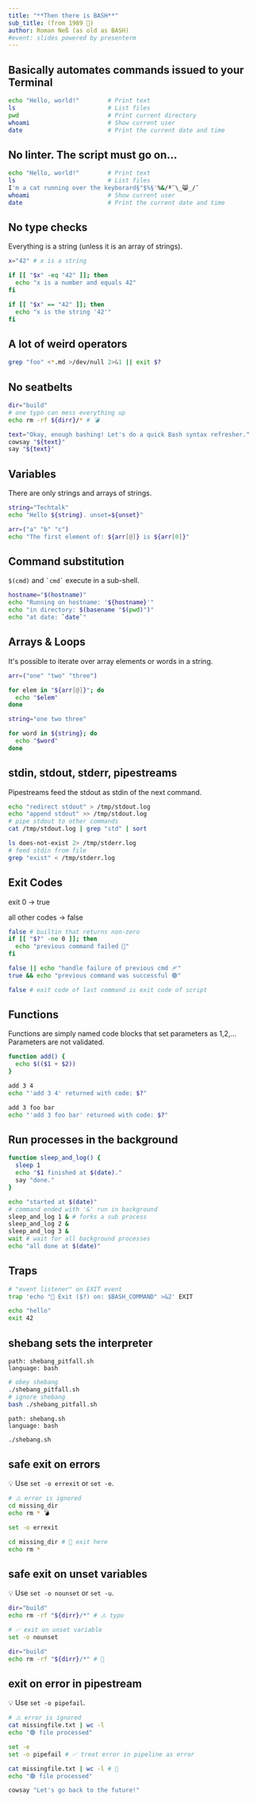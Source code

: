 ```yaml
---
title: "**Then there is BASH**"
sub_title: (from 1989 💾)
author: Roman Neß (as old as BASH)
#event: slides powered by presenterm
---
```

## Basically automates commands issued to your Terminal
```bash +exec +line_numbers
echo "Hello, world!"        # Print text
ls                          # List files 
pwd                         # Print current directory
whoami                      # Show current user
date                        # Print the current date and time
```
<!-- end_slide -->
## No linter. The script must go on...
```bash +exec +line_numbers
echo "Hello, world!"        # Print text
ls                          # List files 
I'm a cat running over the keyborard§"$%§'%&/ª¯\_😸_/¯
whoami                      # Show current user
date                        # Print the current date and time
```
<!-- end_slide -->
## No type checks
Everything is a string (unless it is an array of strings).
```bash +exec +line_numbers
x="42" # x is a string

if [[ "$x" -eq "42" ]]; then
  echo "x is a number and equals 42"
fi

if [[ "$x" == "42" ]]; then
  echo "x is the string '42'"
fi
```
<!-- end_slide -->
## A lot of weird operators
```bash +line_numbers
grep "foo" <*.md >/dev/null 2>&1 || exit $?
```
<!-- end_slide -->
## No seatbelts
```bash +exec +line_numbers
dir="build"
# one typo can mess everything up
echo rm -rf ${dirr}/* # 💣
```
<!-- end_slide -->
```bash +exec
text="Okay, enough bashing! Let's do a quick Bash syntax refresher."
cowsay "${text}"
say "${text}"
```
<!-- end_slide -->
## Variables
There are only strings and arrays of strings.
```bash +exec +line_numbers
string="Techtalk"
echo "Hello ${string}. unset=${unset}"

arr=("a" "b" "c")
echo "The first element of: ${arr[@]} is ${arr[0]}"
```
<!-- end_slide -->

## Command substitution
`$(cmd)` and `` `cmd` `` execute in a sub-shell.
```bash +exec +line_numbers
hostname="$(hostname)"
echo "Running on hostname: '${hostname}'"
echo "in directory: $(basename "$(pwd)")"
echo "at date: `date`"
```
<!-- end_slide -->

## Arrays & Loops
It's possible to iterate over array elements or words in a string.
<!-- column_layout: [1, 1] -->
<!-- column: 0 -->
```bash +exec +line_numbers
arr=("one" "two" "three")

for elem in "${arr[@]}"; do
  echo "$elem"
done
```
<!-- column: 1 -->
```bash +exec +line_numbers
string="one two three"

for word in ${string}; do
  echo "$word"
done
```
<!-- end_slide -->
## stdin, stdout, stderr, pipestreams
Pipestreams feed the stdout as stdin of the next command.
<!-- column_layout: [1, 1] -->
<!-- column: 0 -->
```bash +exec +line_numbers
echo "redirect stdout" > /tmp/stdout.log
echo "append stdout" >> /tmp/stdout.log
# pipe stdout to other commands
cat /tmp/stdout.log | grep "std" | sort
```
<!-- column: 1 -->
```bash +exec +line_numbers
ls does-not-exist 2> /tmp/stderr.log
# feed stdin from file
grep "exist" < /tmp/stderr.log
```
<!-- end_slide -->

## Exit Codes
exit 0 -> true

all other codes -> false
```bash +exec +line_numbers
false # builtin that returns non-zero
if [[ "$?" -ne 0 ]]; then 
  echo "previous command failed 🔴"
fi

false || echo "handle failure of previous cmd 🩹"
true && echo "previous command was successful 🟢"

false # exit code of last command is exit code of script
```
<!-- end_slide -->

## Functions
Functions are simply named code blocks that set parameters as $1,$2,...\
Parameters are not validated.
```bash +exec +line_numbers
function add() {
  echo $(($1 + $2))
}

add 3 4
echo "'add 3 4' returned with code: $?"

add 3 foo bar
echo "'add 3 foo bar' returned with code: $?"
```
<!-- end_slide -->

## Run processes in the background
```bash +exec +line_numbers
function sleep_and_log() {
  sleep 1
  echo "$1 finished at $(date)."
  say "done."
}

echo "started at $(date)"
# command ended with '&' run in background
sleep_and_log 1 & # forks a sub process
sleep_and_log 2 &
sleep_and_log 3 &
wait # wait for all background processes
echo "all done at $(date)"
```
<!-- end_slide -->

## Traps
```bash +exec +line_numbers
# "event listener" on EXIT event
trap 'echo "👋 Exit ($?) on: $BASH_COMMAND" >&2' EXIT

echo "hello"
exit 42
```
<!-- end_slide -->

## shebang sets the interpreter
<!-- column_layout: [1, 1] -->
<!-- column: 0 -->
```file
path: shebang_pitfall.sh
language: bash
```
```bash +exec +line_numbers
# obey shebang
./shebang_pitfall.sh
# ignore shebang
bash ./shebang_pitfall.sh
```
<!-- column: 1 -->
```file
path: shebang.sh
language: bash
```
```bash +exec +line_numbers
./shebang.sh
```
<!-- end_slide -->
## safe exit on errors
💡 Use `set -o errexit` or `set -e`.
<!-- column_layout: [1, 1] -->
<!-- column: 0 -->
```bash +exec +line_numbers
# ⚠️ error is ignored
cd missing_dir 
echo rm * 💣
```
<!-- column: 1 -->
```bash +exec +line_numbers
set -o errexit

cd missing_dir # 👋 exit here
echo rm *
```
<!-- end_slide -->
## safe exit on unset variables
💡 Use `set -o nounset` or `set -u`.
<!-- column_layout: [1, 1] -->
<!-- column: 0 -->
```bash +exec +line_numbers
dir="build"
echo rm -rf "${dirr}/*" # ⚠️ typo
```
<!-- column: 1 -->
```bash +exec +line_numbers
# ✅ exit on unset variable
set -o nounset

dir="build"
echo rm -rf "${dirr}/*" # 👋
```
<!-- end_slide -->
## exit on error in pipestream
💡 Use `set -o pipefail`.
<!-- column_layout: [1, 1] -->
<!-- column: 0 -->
```bash +exec +line_numbers
# ⚠️ error is ignored
cat missingfile.txt | wc -l
echo "🟢 file processed"
```
<!-- column: 1 -->
```bash +exec +line_numbers
set -e
set -o pipefail # ✅ treat error in pipeline as error

cat missingfile.txt | wc -l # 👋
echo "🟢 file processed"
```
<!-- end_slide -->
```bash +exec
cowsay "Let's go back to the future!"
```




